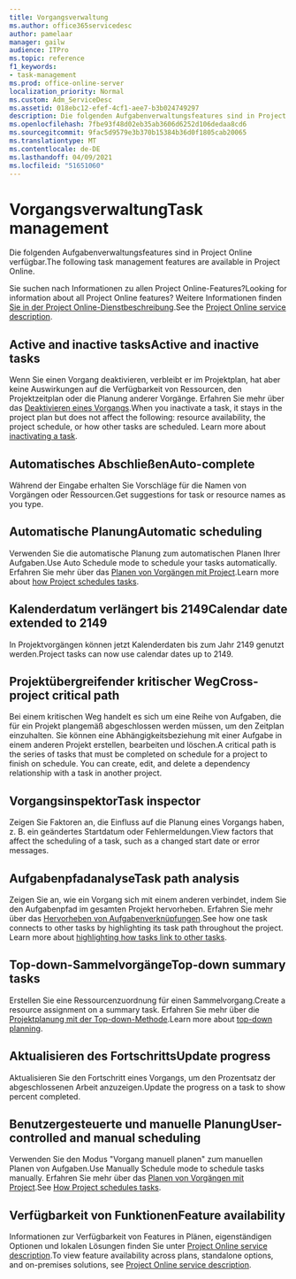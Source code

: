 ```yaml
---
title: Vorgangsverwaltung
ms.author: office365servicedesc
author: pamelaar
manager: gailw
audience: ITPro
ms.topic: reference
f1_keywords:
- task-management
ms.prod: office-online-server
localization_priority: Normal
ms.custom: Adm_ServiceDesc
ms.assetid: 018ebc12-efef-4cf1-aee7-b3b024749297
description: Die folgenden Aufgabenverwaltungsfeatures sind in Project Online verfügbar.
ms.openlocfilehash: 7fbe93f48d02eb35ab3606d6252d106dedaa8cd6
ms.sourcegitcommit: 9fac5d9579e3b370b15384b36d0f1805cab20065
ms.translationtype: MT
ms.contentlocale: de-DE
ms.lasthandoff: 04/09/2021
ms.locfileid: "51651060"
---
```

# <a name="task-management"></a><span data-ttu-id="d2e1f-103">Vorgangsverwaltung</span><span class="sxs-lookup"><span data-stu-id="d2e1f-103">Task management</span></span>

<span data-ttu-id="d2e1f-104">Die folgenden Aufgabenverwaltungsfeatures sind in Project Online verfügbar.</span><span class="sxs-lookup"><span data-stu-id="d2e1f-104">The following task management features are available in Project Online.</span></span>
  
<span data-ttu-id="d2e1f-105">Sie suchen nach Informationen zu allen Project Online-Features?</span><span class="sxs-lookup"><span data-stu-id="d2e1f-105">Looking for information about all Project Online features?</span></span> <span data-ttu-id="d2e1f-106">Weitere Informationen finden [Sie in der Project Online-Dienstbeschreibung](project-online-service-description.md).</span><span class="sxs-lookup"><span data-stu-id="d2e1f-106">See the [Project Online service description](project-online-service-description.md).</span></span>
  
## <a name="active-and-inactive-tasks"></a><span data-ttu-id="d2e1f-107">Active and inactive tasks</span><span class="sxs-lookup"><span data-stu-id="d2e1f-107">Active and inactive tasks</span></span>

<span data-ttu-id="d2e1f-p102">Wenn Sie einen Vorgang deaktivieren, verbleibt er im Projektplan, hat aber keine Auswirkungen auf die Verfügbarkeit von Ressourcen, den Projektzeitplan oder die Planung anderer Vorgänge. Erfahren Sie mehr über das [Deaktivieren eines Vorgangs](https://go.microsoft.com/fwlink/p/?LinkId=271335).</span><span class="sxs-lookup"><span data-stu-id="d2e1f-p102">When you inactivate a task, it stays in the project plan but does not affect the following: resource availability, the project schedule, or how other tasks are scheduled. Learn more about [inactivating a task](https://go.microsoft.com/fwlink/p/?LinkId=271335).</span></span>
  
## <a name="auto-complete"></a><span data-ttu-id="d2e1f-110">Automatisches Abschließen</span><span class="sxs-lookup"><span data-stu-id="d2e1f-110">Auto-complete</span></span>

<span data-ttu-id="d2e1f-111">Während der Eingabe erhalten Sie Vorschläge für die Namen von Vorgängen oder Ressourcen.</span><span class="sxs-lookup"><span data-stu-id="d2e1f-111">Get suggestions for task or resource names as you type.</span></span> 
  
## <a name="automatic-scheduling"></a><span data-ttu-id="d2e1f-112">Automatische Planung</span><span class="sxs-lookup"><span data-stu-id="d2e1f-112">Automatic scheduling</span></span>

<span data-ttu-id="d2e1f-113">Verwenden Sie die automatische Planung zum automatischen Planen Ihrer Aufgaben.</span><span class="sxs-lookup"><span data-stu-id="d2e1f-113">Use Auto Schedule mode to schedule your tasks automatically.</span></span> <span data-ttu-id="d2e1f-114">Erfahren Sie mehr über das [Planen von Vorgängen mit Project](https://go.microsoft.com/fwlink/p/?LinkId=271331).</span><span class="sxs-lookup"><span data-stu-id="d2e1f-114">Learn more about [how Project schedules tasks](https://go.microsoft.com/fwlink/p/?LinkId=271331).</span></span> 
  
## <a name="calendar-date-extended-to-2149"></a><span data-ttu-id="d2e1f-115">Kalenderdatum verlängert bis 2149</span><span class="sxs-lookup"><span data-stu-id="d2e1f-115">Calendar date extended to 2149</span></span>

<span data-ttu-id="d2e1f-116">In Projektvorgängen können jetzt Kalenderdaten bis zum Jahr 2149 genutzt werden.</span><span class="sxs-lookup"><span data-stu-id="d2e1f-116">Project tasks can now use calendar dates up to 2149.</span></span> 
  
## <a name="cross-project-critical-path"></a><span data-ttu-id="d2e1f-117">Projektübergreifender kritischer Weg</span><span class="sxs-lookup"><span data-stu-id="d2e1f-117">Cross-project critical path</span></span>

<span data-ttu-id="d2e1f-p104">Bei einem kritischen Weg handelt es sich um eine Reihe von Aufgaben, die für ein Projekt plangemäß abgeschlossen werden müssen, um den Zeitplan einzuhalten. Sie können eine Abhängigkeitsbeziehung mit einer Aufgabe in einem anderen Projekt erstellen, bearbeiten und löschen.</span><span class="sxs-lookup"><span data-stu-id="d2e1f-p104">A critical path is the series of tasks that must be completed on schedule for a project to finish on schedule. You can create, edit, and delete a dependency relationship with a task in another project.</span></span> 
  
## <a name="task-inspector"></a><span data-ttu-id="d2e1f-120">Vorgangsinspektor</span><span class="sxs-lookup"><span data-stu-id="d2e1f-120">Task inspector</span></span>

<span data-ttu-id="d2e1f-121">Zeigen Sie Faktoren an, die Einfluss auf die Planung eines Vorgangs haben, z. B. ein geändertes Startdatum oder Fehlermeldungen.</span><span class="sxs-lookup"><span data-stu-id="d2e1f-121">View factors that affect the scheduling of a task, such as a changed start date or error messages.</span></span>
  
## <a name="task-path-analysis"></a><span data-ttu-id="d2e1f-122">Aufgabenpfadanalyse</span><span class="sxs-lookup"><span data-stu-id="d2e1f-122">Task path analysis</span></span>

<span data-ttu-id="d2e1f-p105">Zeigen Sie an, wie ein Vorgang sich mit einem anderen verbindet, indem Sie den Aufgabenpfad im gesamten Projekt hervorheben. Erfahren Sie mehr über das [Hervorheben von Aufgabenverknüpfungen](https://go.microsoft.com/fwlink/p/?LinkId=271345).</span><span class="sxs-lookup"><span data-stu-id="d2e1f-p105">See how one task connects to other tasks by highlighting its task path throughout the project. Learn more about [highlighting how tasks link to other tasks](https://go.microsoft.com/fwlink/p/?LinkId=271345).</span></span>
  
## <a name="top-down-summary-tasks"></a><span data-ttu-id="d2e1f-125">Top-down-Sammelvorgänge</span><span class="sxs-lookup"><span data-stu-id="d2e1f-125">Top-down summary tasks</span></span>

<span data-ttu-id="d2e1f-126">Erstellen Sie eine Ressourcenzuordnung für einen Sammelvorgang.</span><span class="sxs-lookup"><span data-stu-id="d2e1f-126">Create a resource assignment on a summary task.</span></span> <span data-ttu-id="d2e1f-127">Erfahren Sie mehr über die [Projektplanung mit der Top-down-Methode](https://go.microsoft.com/fwlink/p/?LinkId=271333).</span><span class="sxs-lookup"><span data-stu-id="d2e1f-127">Learn more about [top-down planning](https://go.microsoft.com/fwlink/p/?LinkId=271333).</span></span>
  
## <a name="update-progress"></a><span data-ttu-id="d2e1f-128">Aktualisieren des Fortschritts</span><span class="sxs-lookup"><span data-stu-id="d2e1f-128">Update progress</span></span>

<span data-ttu-id="d2e1f-129">Aktualisieren Sie den Fortschritt eines Vorgangs, um den Prozentsatz der abgeschlossenen Arbeit anzuzeigen.</span><span class="sxs-lookup"><span data-stu-id="d2e1f-129">Update the progress on a task to show percent completed.</span></span>
  
## <a name="user-controlled-and-manual-scheduling"></a><span data-ttu-id="d2e1f-130">Benutzergesteuerte und manuelle Planung</span><span class="sxs-lookup"><span data-stu-id="d2e1f-130">User-controlled and manual scheduling</span></span>

<span data-ttu-id="d2e1f-131">Verwenden Sie den Modus "Vorgang manuell planen" zum manuellen Planen von Aufgaben.</span><span class="sxs-lookup"><span data-stu-id="d2e1f-131">Use Manually Schedule mode to schedule tasks manually.</span></span> <span data-ttu-id="d2e1f-132">Erfahren Sie mehr über das [Planen von Vorgängen mit Project](https://go.microsoft.com/fwlink/p/?LinkId=271331).</span><span class="sxs-lookup"><span data-stu-id="d2e1f-132">See [How Project schedules tasks](https://go.microsoft.com/fwlink/p/?LinkId=271331).</span></span>
  
## <a name="feature-availability"></a><span data-ttu-id="d2e1f-133">Verfügbarkeit von Funktionen</span><span class="sxs-lookup"><span data-stu-id="d2e1f-133">Feature availability</span></span>

<span data-ttu-id="d2e1f-134">Informationen zur Verfügbarkeit von Features in Plänen, eigenständigen Optionen und lokalen Lösungen finden Sie unter [Project Online service description](project-online-service-description.md).</span><span class="sxs-lookup"><span data-stu-id="d2e1f-134">To view feature availability across plans, standalone options, and on-premises solutions, see [Project Online service description](project-online-service-description.md).</span></span>
  